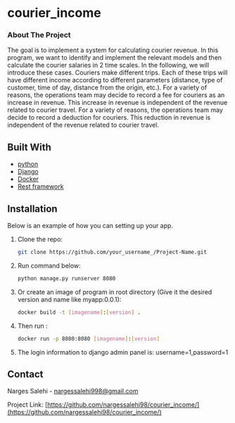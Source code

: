 # courier_income

<!-- ABOUT THE PROJECT -->
### About The Project

The goal is to implement a system for calculating courier revenue. In this program, we want to identify and implement the relevant models and then calculate the courier salaries in 2 time scales. In the following, we will introduce these cases.
Couriers make different trips. Each of these trips will have different income according to different parameters (distance, type of customer, time of day, distance from the origin, etc.).
For a variety of reasons, the operations team may decide to record a fee for couriers as an increase in revenue. This increase in revenue is independent of the revenue related to courier travel.
For a variety of reasons, the operations team may decide to record a deduction for couriers. This reduction in revenue is independent of the revenue related to courier travel.

## Built With

* [python](https://python.org/)
* [Django](https://www.djangoproject.com/)
* [Docker](https://www.docker.com/)
* [Rest framework](https://www.django-rest-framework.org/)

<!-- INSTALLATION -->
## Installation

Below is an example of how you can setting up your app. 
1. Clone the repo:
   ```sh
   git clone https://github.com/your_username_/Project-Name.git
   ```
2. Run command below:
   ```sh
   python manage.py runserver 8080
   ```
3. Or create an image of program in root directory (Give it the desired version and name like myapp:0.0.1):
   ```sh
   docker build -t [imagename]:[version] .
   ```
4. Then run :
   ```sh
   docker run -p 8080:8080 [imagename]:[version]
   ```
5. The login information to django admin panel is:
   username=1,password=1

<!-- CONTACT -->
## Contact

Narges Salehi - nargessalehi998@gmail.com

Project Link: [https://github.com/nargessalehi98/courier_income/](https://github.com/nargessalehi98/courier_income/)

